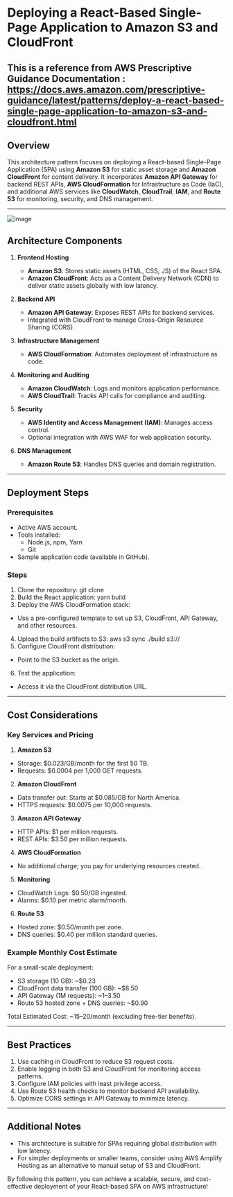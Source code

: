 # Deploying a React-Based Single-Page Application to Amazon S3 and CloudFront

## This is a reference from AWS Prescriptive Guidance Documentation : https://docs.aws.amazon.com/prescriptive-guidance/latest/patterns/deploy-a-react-based-single-page-application-to-amazon-s3-and-cloudfront.html

## Overview

This architecture pattern focuses on deploying a React-based Single-Page Application (SPA) using **Amazon S3** for static asset storage and **Amazon CloudFront** for content delivery. It incorporates **Amazon API Gateway** for backend REST APIs, **AWS CloudFormation** for Infrastructure as Code (IaC), and additional AWS services like **CloudWatch**, **CloudTrail**, **IAM**, and **Route 53** for monitoring, security, and DNS management.

---
![image](https://github.com/user-attachments/assets/569e3d83-1604-4b7a-9529-68023d8a6b45)

## **Architecture Components**

1. **Frontend Hosting**
   - **Amazon S3**: Stores static assets (HTML, CSS, JS) of the React SPA.
   - **Amazon CloudFront**: Acts as a Content Delivery Network (CDN) to deliver static assets globally with low latency.

2. **Backend API**
   - **Amazon API Gateway**: Exposes REST APIs for backend services.
   - Integrated with CloudFront to manage Cross-Origin Resource Sharing (CORS).

3. **Infrastructure Management**
   - **AWS CloudFormation**: Automates deployment of infrastructure as code.

4. **Monitoring and Auditing**
   - **Amazon CloudWatch**: Logs and monitors application performance.
   - **AWS CloudTrail**: Tracks API calls for compliance and auditing.

5. **Security**
   - **AWS Identity and Access Management (IAM)**: Manages access control.
   - Optional integration with AWS WAF for web application security.

6. **DNS Management**
   - **Amazon Route 53**: Handles DNS queries and domain registration.

---

## **Deployment Steps**

### Prerequisites
- Active AWS account.
- Tools installed:
  - Node.js, npm, Yarn
  - Git
- Sample application code (available in GitHub).

### Steps
1. Clone the repository:
git clone <repository-url>
2. Build the React application:
yarn build
3. Deploy the AWS CloudFormation stack:
- Use a pre-configured template to set up S3, CloudFront, API Gateway, and other resources.
4. Upload the build artifacts to S3:
aws s3 sync ./build s3://<your-bucket-name>
5. Configure CloudFront distribution:
- Point to the S3 bucket as the origin.
6. Test the application:
- Access it via the CloudFront distribution URL.

---

## **Cost Considerations**

### Key Services and Pricing
1. **Amazon S3**
- Storage: $0.023/GB/month for the first 50 TB.
- Requests: $0.0004 per 1,000 GET requests.

2. **Amazon CloudFront**
- Data transfer out: Starts at $0.085/GB for North America.
- HTTPS requests: $0.0075 per 10,000 requests.

3. **Amazon API Gateway**
- HTTP APIs: $1 per million requests.
- REST APIs: $3.50 per million requests.

4. **AWS CloudFormation**
- No additional charge; you pay for underlying resources created.

5. **Monitoring**
- CloudWatch Logs: $0.50/GB ingested.
- Alarms: $0.10 per metric alarm/month.

6. **Route 53**
- Hosted zone: $0.50/month per zone.
- DNS queries: $0.40 per million standard queries.

### Example Monthly Cost Estimate
For a small-scale deployment:
- S3 storage (10 GB): ~$0.23
- CloudFront data transfer (100 GB): ~$8.50
- API Gateway (1M requests): ~$1–$3.50
- Route 53 hosted zone + DNS queries: ~$0.90

Total Estimated Cost: ~$15–$20/month (excluding free-tier benefits).

---

## Best Practices

1. Use caching in CloudFront to reduce S3 request costs.
2. Enable logging in both S3 and CloudFront for monitoring access patterns.
3. Configure IAM policies with least privilege access.
4. Use Route 53 health checks to monitor backend API availability.
5. Optimize CORS settings in API Gateway to minimize latency.

---

## Additional Notes

- This architecture is suitable for SPAs requiring global distribution with low latency.
- For simpler deployments or smaller teams, consider using AWS Amplify Hosting as an alternative to manual setup of S3 and CloudFront.

By following this pattern, you can achieve a scalable, secure, and cost-effective deployment of your React-based SPA on AWS infrastructure!
